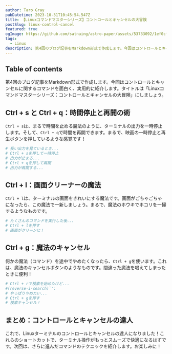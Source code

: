 ```yaml
---
author: Taro Gray
pubDatetime: 2023-10-31T10:45:54.547Z
title: 【Linuxコマンドマスターシリーズ】コントロールとキャンセルの大冒険
postSlug: linux-control-cancel
featured: true
ogImage: https://github.com/satnaing/astro-paper/assets/53733092/1ef0cf03-8137-4d67-ac81-84a032119e3a
tags:
  - Linux
description: 第4回のブログ記事をMarkdown形式で作成します。今回はコントロールとキャンセルに関するコマンドを面白く、実用的に紹介します。タイトルは「Linuxコマンドマスターシリーズ：コントロールとキャンセルの大冒険」にしましょう。
---
```


## Table of contents

第4回のブログ記事をMarkdown形式で作成します。今回はコントロールとキャンセルに関するコマンドを面白く、実用的に紹介します。タイトルは「Linuxコマンドマスターシリーズ：コントロールとキャンセルの大冒険」にしましょう。

## Ctrl + s と Ctrl + q：時間停止と再開の術

`Ctrl + s`は、まるで時間を止める魔法のように、ターミナルの出力を一時停止します。そして、`Ctrl + q`で時間を再開できます。まるで、映画の一時停止と再生ボタンを押しているような感覚です！

```bash
# 長い出力を見ているとき...
# Ctrl + sを押して一時停止
# 出力が止まる...
# Ctrl + qを押して再開
# 出力が再開する...
```

## Ctrl + l：画面クリーナーの魔法

`Ctrl + l`は、ターミナルの画面をきれいにする魔法です。画面がごちゃごちゃになったら、この魔法で一新しましょう。まるで、魔法のホウキでホコリを一掃するようなものです。

```bash
# たくさんのコマンドを実行した後...
# Ctrl + lを押す
# 画面がクリーンに！
```

## Ctrl + g：魔法のキャンセル

何かの魔法（コマンド）を途中でやめたくなったら、`Ctrl + g`を使います。これは、魔法のキャンセルボタンのようなものです。間違った魔法を唱えてしまったときに便利！

```bash
# Ctrl + rで検索を始めたけど...
#(reverse-i-search)`':
# やっぱりやめたい...
# Ctrl + gを押す
# 検索キャンセル！
```

## まとめ：コントロールとキャンセルの達人

これで、Linuxターミナルのコントロールとキャンセルの達人になりました！これらのショートカットで、ターミナル操作がもっとスムーズで快適になるはずです。次回は、さらに進んだコマンドのテクニックを紹介します。お楽しみに！
